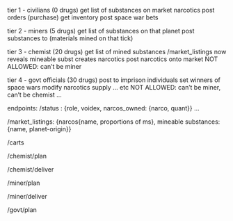 tier 1 - civilians (0 drugs)
get list of substances on market narcotics
post orders (purchase)
get inventory
post space war bets

tier 2 - miners (5 drugs)
get list of substances on that planet
post substances to (materials mined on that tick)

tier 3 - chemist (20 drugs)
get list of mined substances 
/market_listings now reveals mineable subst
creates narcotics
post narcotics onto market
NOT ALLOWED: can’t be miner

tier 4 - govt officials (30 drugs)
post to imprison individuals
set winners of space wars
modify narcotics supply … etc
NOT ALLOWED: can’t be miner, can’t be chemist …  

endpoints: 
/status : {role, voidex, narcos_owned: {narco, quant}} …

/market_listings: {narcos{name, proportions of ms}, mineable substances:{name, planet-origin}}

/carts

/chemist/plan

/chemist/deliver

/miner/plan

/miner/deliver

/govt/plan

